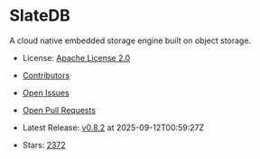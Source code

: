# SlateDB

A cloud native embedded storage engine built on object storage.
- License: [Apache License 2.0](https://spdx.org/licenses/Apache-2.0.html)

- [Contributors](https://github.com/slatedb/slatedb/graphs/contributors)
- [Open Issues](https://github.com/slatedb/slatedb/issues?q=sort%3Aupdated-desc+is%3Aissue+is%3Aopen)
- [Open Pull Requests](https://github.com/slatedb/slatedb/pulls?q=sort%3Aupdated-desc+is%3Apr+is%3Aopen)
- Latest Release: [v0.8.2](https://github.com/slatedb/slatedb/releases/tag/v0.8.2) at 2025-09-12T00:59:27Z

- Stars: [2372](https://github.com/slatedb/slatedb/stargazers)

